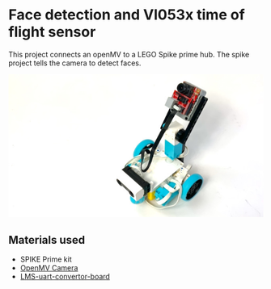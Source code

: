 # Face detection and Vl053x time of flight sensor

This project connects an openMV to a LEGO Spike prime hub. The spike project tells the camera to detect faces.

![OpenMV Spike Prime](openmv-spike-prime.jpeg)

## Materials used
- SPIKE Prime kit
- [OpenMV Camera](openmv.io)
- [LMS-uart-convertor-board](https://antonsmindstorms.com/product/uart-breakout-board-for-spike-and-ev3-openmv-compatible/)
